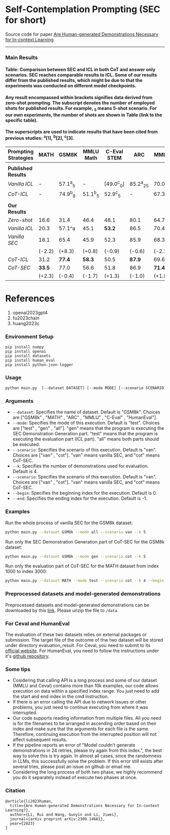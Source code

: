# Self-Contemplation Prompting (SEC for short)

Source code for paper [Are Human-generated Demonstrations Necessary for In-context Learning](https://arxiv.org/abs/2309.14681)

---------
### Main Results
#### Table: Comparison between SEC and ICL in both CoT and answer only scenarios. SEC reaches comparable results to ICL. Some of our results differ from the published results, which might be due to that the experiments was conducted on different model checkpoints.
#### Any result encompassed within brackets signifies data derived from zero-shot prompting. The subscript denotes the number of employed shots for published results. For example, <sub>5</sub> means 5-shot scenario. For our own experiments, the number of shots are shown in Table (link to the specific table).
#### The superscripts are used to indicate results that have been cited from previous studies: <sup>a</sup>[1], <sup>b</sup>[2], <sup>c</sup>[3].

| Prompting Strategies | MATH | GSM8K | MMLU Math | C-Eval STEM | ARC | MMLU | C-Eval | Human Eval |
|----------------------|------|-------|-----------|-------------|-----|------|--------|------------|
|                      |      |       |           |             |     |      |        |            |
| **Published Results**||
| *Vanilla ICL*        | -    | 57.1<sup>a</sup><sub>5</sub> | -       | [49.0<sup>c</sup><sub>0</sub>]  | 85.2<sup>a</sup><sub>25</sub> | 70.0<sup>a</sup><sub>5</sub> | [51.0<sup>c</sup><sub>0</sub>] | [48.1<sup>a</sup><sub>0</sub>] |
| *CoT-ICL*            | -    | 74.9<sup>b</sup><sub>8</sub> | 51.1<sup>b</sup><sub>5</sub> | 52.9<sup>c</sup><sub>5</sub>   | -         | 67.3<sup>b</sup><sub>5</sub> | 54.6<sup>c</sup><sub>5</sub>   | -          |
|                      |      |       |           |             |     |      |        |            |
| **Our Results**      ||
| *Zero-shot*          | 16.6 | 31.4  | 46.4      | 48.1        | 80.1| 64.7 | 51.0    | 48.8       |
| *Vanilla ICL*        | 20.3 | 57.1^a | 45.1     | **53.2**    | 86.5| 70.4 | **55.0**| 73.8       |
| *Vanilla SEC*        | 18.1 | 65.4  | 45.9      | 52.3        | 85.9| 68.3 | 54.0    | **75.6**   |
|                      | (-2.2)| (+8.3) | (+0.8)  | (-0.9)      | (-0.6)| (-2.1) | (-1.0)  | (+2.8)    |
| *CoT-ICL*            | 31.2 | **77.4** | **58.3**| 50.5       | **87.9**| 69.6 | 53.1   | -          |
| *CoT-SEC*            | **33.5** | 77.0 | 56.6    | 51.8       | 86.9| **71.4** | 54.6    | -          |
|                      | (+2.3)| (-0.4) | (-1.7)  | (+1.3)      | (-1.0)| (+1.8) | (+1.5)  | -          |

# References
1. openai2023gpt4
2. fu2023chain
3. huang2023c




### Environment Setup

```
pip install numpy
pip install openai
pip install datasets
pip install human_eval
pip install python-json-logger
```

### Usage

```sh
python main.py  [--dataset DATASET] [--mode MODE] [--scenario SCENARIO] [--k K] [--begin BEGIN] [--end END--end]
```

### Arguments

- `--dataset`: Specifies the name of dataset. Default is "GSM8k". Choices are ["GSM8k" , "MATH" , "ARC" , "MMLU" , "C-Eval" , "HumanEval"].
- `--mode`: Specifies the mode of this execution. Default is "test". Choices are ["test" , "gen" , "all"]. "gen" means that the program is executing the SEC Demonstration Generation part. "test" means that the program is executing the evaluation part (ICL part). "all" means both parts should be executed.
- `--scenario`: Specifies the scenario of this execution. Default is "van". Choices are ["van" , "cot"]. "van" means vanilla SEC, and "cot" means CoT-SEC.
- `--k`: Specifies the number of demonstrations used for evaluation. Default is 4.
- `--scenario`: Specifies the scenario of this execution. Default is "van". Choices are ["van" , "cot"]. "van" means vanilla SEC, and "cot" means CoT-SEC.
- `--begin`: Specifies the beginning index for the execution. Default is 0.
- `--end`: Specifies the ending index for the execution. Default is -1.

### Examples

Run the whole process of vanilla SEC for the GSM8k dataset:

```sh
python main.py --dataset GSM8k --mode all --scenario van --k 5 
```

Run only the SEC Demonstration Generation part of CoT-SEC for the GSM8k dataset:

```sh
python main.py --dataset GSM8k --mode gen --scenario cot --k 5 
```

Run only the evaluation part of CoT-SEC for the MATH dataset from index 1000 to index 3000:

```sh  
python main.py --dataset MATH --mode test --scenario cot --k 4 --begin 1000 --end 3000
```

### Preprocessed datasets and model-generated demonstrations

Preprocessed datasets and model-generated demonstrations can be downloaded by this [link](https://drive.google.com/file/d/1ZCD0a_nmkPxWv2FlG6QN0uJ1kZ9nNRej/view?usp=share_link). Please unzip the file to `/data`.

### For Ceval and HumanEval

The evaluation of these two datasets relies on external packages or submission. The target file of the outcome of thw two dataset will be stored under directory evaluation_result. For Ceval, you need to submit to its [official website](https://cevalbenchmark.com). For HumanEval, you need to follow the instructions under it's [github repository](https://github.com/openai/human-eval).

### Some tips

- Cosidering that calling API is a long process and some of our dataset (MMLU and Ceval) contains more than 10k examples, our code allows execution on data within a specified index range. You just need to add the start and end index in the cmd instruction.
- If there is an error calling the API due to network issues or other problems, you just need to continue executing from where it was interrupted.
- Our code supports reading information from multiple files. All you need is for the filenames to be arranged in ascending order based on their index and make sure that the arguments for each file is the same. Therefore, continuing execution from the interrupted position will not affect subsequent results.
- If the pipeline reports  an error of "Model couldn't generate demonstrations in 24 retries, please try again from this index.", the best way to solve this is try again. In almost all cases, since the randomness in LLMs, this successfully solve the problem. If this error still exists after several tries, please post an issue on github or email me.
- Considering the long process of both two phase, we highly recommend you do it separately instead of execute two phases at once.

### Citation

```
@article{li2023human,
  title={Are Human-generated Demonstrations Necessary for In-context Learning?},
  author={Li, Rui and Wang, Guoyin and Li, Jiwei},
  journal={arXiv preprint arXiv:2309.14681},
  year={2023}
}
```